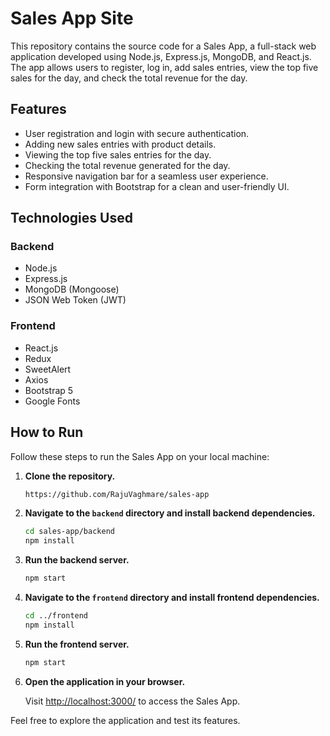 # Sales App Site

This repository contains the source code for a Sales App, a full-stack web application developed using Node.js, Express.js, MongoDB, and React.js. The app allows users to register, log in, add sales entries, view the top five sales for the day, and check the total revenue for the day.


## Features

- User registration and login with secure authentication.
- Adding new sales entries with product details.
- Viewing the top five sales entries for the day.
- Checking the total revenue generated for the day.
- Responsive navigation bar for a seamless user experience.
- Form integration with Bootstrap for a clean and user-friendly UI.

## Technologies Used

### Backend

- Node.js
- Express.js
- MongoDB (Mongoose)
- JSON Web Token (JWT)

### Frontend

- React.js
- Redux
- SweetAlert
- Axios
- Bootstrap 5
- Google Fonts

## How to Run

Follow these steps to run the Sales App on your local machine:

1. **Clone the repository.**

    ```bash
   https://github.com/RajuVaghmare/sales-app
    ```

2. **Navigate to the `backend` directory and install backend dependencies.**

    ```bash
    cd sales-app/backend
    npm install
    ```

3. **Run the backend server.**

    ```bash
    npm start
    ```

4. **Navigate to the `frontend` directory and install frontend dependencies.**

    ```bash
    cd ../frontend
    npm install
    ```

5. **Run the frontend server.**

    ```bash
    npm start
    ```

6. **Open the application in your browser.**

    Visit [http://localhost:3000/](http://localhost:3000/) to access the Sales App.

Feel free to explore the application and test its features.


